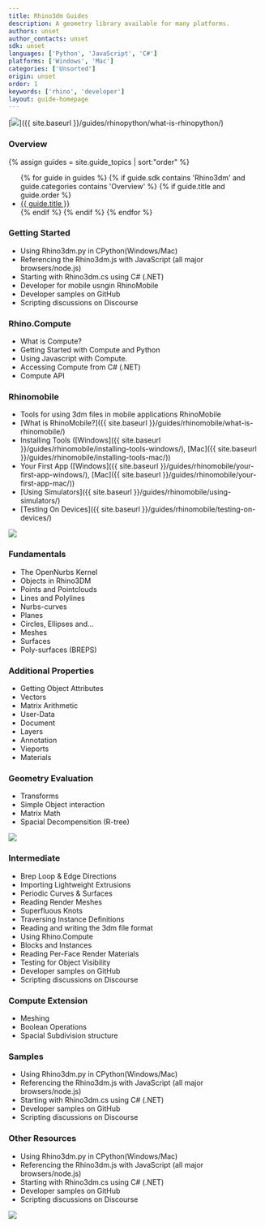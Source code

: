 ```yaml
---
title: Rhino3dm Guides
description: A geometry library available for many platforms.
authors: unset
author_contacts: unset
sdk: unset
languages: ['Python', 'JavaScript', 'C#']
platforms: ['Windows', 'Mac']
categories: ['Unsorted']
origin: unset
order: 1
keywords: ['rhino', 'developer']
layout: guide-homepage
---
```


<!--the .snagit project for this image can be found next to the image -->
[<img src="{{ site.baseurl }}/images/rhinopython-guides-col1.png">]({{ site.baseurl }}/guides/rhinopython/what-is-rhinopython/)

### Overview

<div class="trigger">
  {% assign guides = site.guide_topics | sort:"order" %}
  <ul>
  {% for guide in guides %}
    {% if guide.sdk contains 'Rhino3dm' and guide.categories contains 'Overview' %}
      {% if guide.title and guide.order %}
        <li><a class="page-link" href="{{ guide.url | prepend: site.baseurl }}" title="{{ guide.description }}">{{ guide.title }}</a></li>
      {% endif %}
    {% endif %}
  {% endfor %}
  </ul>
</div>

### Getting Started

- Using Rhino3dm.py in CPython(Windows/Mac)
- Referencing the Rhino3dm.js with JavaScript (all major browsers/node.js)
- Starting with Rhino3dm.cs using C# (.NET)
- Developer for mobile usngin RhinoMobile
- Developer samples on GitHub
- Scripting discussions on Discourse

### Rhino.Compute

- What is Compute?
- Getting Started with Compute and Python
- Using Javascript with Compute.
- Accessing Compute from C# (.NET)
- Compute API

### Rhinomobile

- Tools for using 3dm files in mobile applications RhinoMobile
- [What is RhinoMobile?]({{ site.baseurl }}/guides/rhinomobile/what-is-rhinomobile/)
- Installing Tools ([Windows]({{ site.baseurl }}/guides/rhinomobile/installing-tools-windows/), [Mac]({{ site.baseurl }}/guides/rhinomobile/installing-tools-mac/))
- Your First App ([Windows]({{ site.baseurl }}/guides/rhinomobile/your-first-app-windows/), [Mac]({{ site.baseurl }}/guides/rhinomobile/your-first-app-mac/))
- [Using Simulators]({{ site.baseurl }}/guides/rhinomobile/using-simulators/)
- [Testing On Devices]({{ site.baseurl }}/guides/rhinomobile/testing-on-devices/)


<!--column-->

<!--the .snagit project for this image can be found next to the image -->
[<img src="{{ site.baseurl }}/images/rhinopython-guides-col2.png">](https://docs.python.org/2/tutorial/index.html)

### Fundamentals

- The OpenNurbs Kernel
- Objects in Rhino3DM
- Points and Pointclouds
- Lines and Polylines
- Nurbs-curves
- Planes
- Circles, Ellipses and...
- Meshes
- Surfaces
- Poly-surfaces (BREPS)

### Additional Properties

- Getting Object Attributes
- Vectors
- Matrix Arithmetic
- User-Data
- Document
- Layers
- Annotation
- Vieports
- Materials

### Geometry Evaluation

- Transforms
- Simple Object interaction
- Matrix Math
- Spacial Decompensition (R-tree)


<!--column-->

<!--the .snagit project for this image can be found next to the image -->
[<img src="{{ site.baseurl }}/images/rhinopython-guides-col3.png">](http://www.rhino3d.com/download/IronPython/5.0/RhinoPython101)

### Intermediate

- Brep Loop & Edge Directions
- Importing Lightweight Extrusions
- Periodic Curves & Surfaces
- Reading Render Meshes
- Superfluous Knots
- Traversing Instance Definitions
- Reading and writing the 3dm file format
- Using Rhino.Compute
- Blocks and Instances
- Reading Per-Face Render Materials
- Testing for Object Visibility
- Developer samples on GitHub
- Scripting discussions on Discourse

### Compute Extension

- Meshing
- Boolean Operations
- Spacial Subdivision structure

### Samples

- Using Rhino3dm.py in CPython(Windows/Mac)
- Referencing the Rhino3dm.js with JavaScript (all major browsers/node.js)
- Starting with Rhino3dm.cs using C# (.NET)
- Developer samples on GitHub
- Scripting discussions on Discourse

### Other Resources

- Using Rhino3dm.py in CPython(Windows/Mac)
- Referencing the Rhino3dm.js with JavaScript (all major browsers/node.js)
- Starting with Rhino3dm.cs using C# (.NET)
- Developer samples on GitHub
- Scripting discussions on Discourse

<!--column-->

<!--the .snagit project for this image can be found next to the image -->
[<img src="{{ site.baseurl }}/images/rhinopython-guides-col3.png">](http://www.rhino3d.com/download/IronPython/5.0/RhinoPython101)
